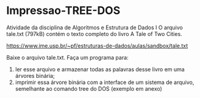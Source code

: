 # Impressao-TREE-DOS
Atividade da disciplina de Algoritmos e Estrutura de Dados I
O arquivo tale.txt (797kB) contém o texto completo do livro A Tale of Two Cities.

https://www.ime.usp.br/~pf/estruturas-de-dados/aulas/sandbox/tale.txt


Baixe o arquivo tale.txt. Faça um programa para:

1) ler esse arquivo e armazenar todas as palavras desse livro em uma árvores binária;
2) imprimir essa árvore binária com a interface de um sistema de arquivo, semelhante ao comando tree do DOS (exemplo em anexo)
